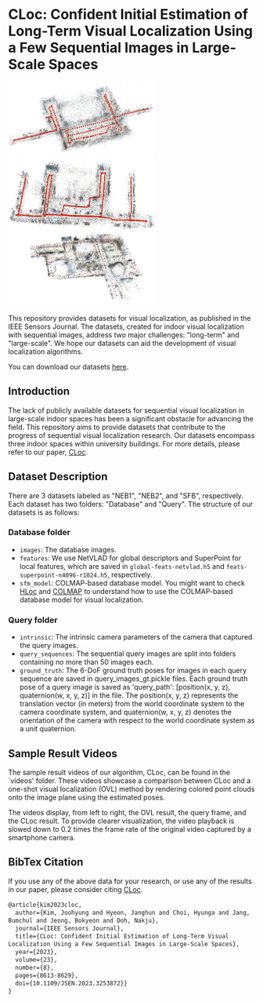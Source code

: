 # CLoc: Confident Initial Estimation of Long-Term Visual Localization Using a Few Sequential Images in Large-Scale Spaces

<img src=figures/NEB1_model.png width="300" height="150"><img src=figures/NEB2_model.png width="300" height="150"><img src=figures/SFB_model.png width="300" height="150">




This repository provides datasets for visual localization, as published in the IEEE Sensors Journal. The datasets, created for indoor visual localization with sequential images, address two major challenges: "long-term" and "large-scale". We hope our datasets can aid the development of visual localization algorithms.

You can download our datasets [here](https://drive.google.com/drive/folders/12e2J_Eg7lICdEyDwDxKJHEDBoy5ytwAS?usp=sharing).

## Introduction

The lack of publicly available datasets for sequential visual localization in large-scale indoor spaces has been a significant obstacle for advancing the field. This repository aims to provide datasets that contribute to the progress of sequential visual localization research. Our datasets encompass three indoor spaces within university buildings. For more details, please refer to our paper, [CLoc](https://ieeexplore.ieee.org/abstract/document/10068431).

## Dataset Description

There are 3 datasets labeled as "NEB1", "NEB2", and "SFB", respectively. Each dataset has two folders: "Database" and "Query". The structure of our datasets is as follows:

### Database folder

- `images`: The database images.
- `features`: We use NetVLAD for global descriptors and SuperPoint for local features, which are saved in `global-feats-netvlad.h5` and `feats-superpoint-n4096-r1024.h5`, respectively.
- `sfm_model`: COLMAP-based database model. You might want to check [HLoc](https://github.com/cvg/Hierarchical-Localization) and [COLMAP](https://github.com/colmap/colmap) to understand how to use the COLMAP-based database model for visual localization.

### Query folder

- `intrinsic`: The intrinsic camera parameters of the camera that captured the query images.
- `query_sequences`: The sequential query images are split into folders containing no more than 50 images each.
- `ground_truth`: The 6-DoF ground truth poses for images in each query sequence are saved in query_images_gt.pickle files. Each ground truth pose of a query image is saved as 'query_path': [position(x, y, z), quaternion(w, x, y, z)] in the file. The position(x, y, z) represents the translation vector (in meters) from the world coordinate system to the camera coordinate system, and quaternion(w, x, y, z) denotes the orientation of the camera with respect to the world coordinate system as a unit quaternion.

## Sample Result Videos
The sample result videos of our algorithm, CLoc, can be found in the `videos' folder. These videos showcase a comparison between CLoc and a one-shot visual localization (OVL) method by rendering colored point clouds onto the image plane using the estimated poses.

The videos display, from left to right, the OVL result, the query frame, and the CLoc result. To provide clearer visualization, the video playback is slowed down to 0.2 times the frame rate of the original video captured by a smartphone camera.

## BibTex Citation
If you use any of the above data for your research, or use any of the results in our paper, please consider citing [CLoc](https://ieeexplore.ieee.org/abstract/document/10068431).

```
@article{kim2023cloc,
  author={Kim, Joohyung and Hyeon, Janghun and Choi, Hyunga and Jang, Bumchul and Jeong, Bokyeon and Doh, Nakju},
  journal={IEEE Sensors Journal},
  title={CLoc: Confident Initial Estimation of Long-Term Visual Localization Using a Few Sequential Images in Large-Scale Spaces},
  year={2023},
  volume={23},
  number={8},
  pages={8613-8629},
  doi={10.1109/JSEN.2023.3253872}}
}
```
